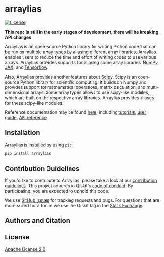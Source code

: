# arraylias

[![License](https://img.shields.io/github/license/Qiskit/arraylias.svg?style=popout-square)](https://opensource.org/licenses/Apache-2.0)

**This repo is still in the early stages of development, there will be breaking API changes**

Arraylias is an open-source Python library for writing Python code that
can be run on multiple array types by aliasing different array libraries.
Arraylias enables users to reduce the time and effort of writing codes to use various arrays.
Arraylias provides supports for aliasing some array libraries, [NumPy](https://github.com/numpy/numpy),
[JAX](https://github.com/google/jax), and [Tensorflow](https://github.com/tensorflow).

Also, Arraylias provides another features about [Scipy](https://github.com/scipy/scipy). 
Scipy is an open-source Python library for scientific computing. It builds on Numpy and provides support for mathematical operations, matrix calculation, and multi-dimensional arrays. Some array types allows to use scipy-like modules, which are built on the respective array libraries. Arraylias provides aliases for these scipy-like modules.

Reference documentation may be found [here](https://qiskit.org/ecosystem/arraylias/), including
[tutorials](https://qiskit.org/ecosystem/arraylias/tutorials/index.html),
[user guide](https://qiskit.org/ecosystem/arraylias/userguide/index.html),
[API reference](https://qiskit.org/ecosystem/arraylias/apidocs/index.html).

## Installation

Arraylias is installed by using `pip`:

```
pip install arraylias
```

## Contribution Guidelines

If you'd like to contribute to Arraylias, please take a look at our 
[contribution guidelines](CONTRIBUTING.md). This project adheres to Qiskit's 
[code of conduct](CODE_OF_CONDUCT.md). By participating, you are expected to uphold this code.

We use [GitHub issues](https://github.com/Qiskit-Extensions/arraylias/issues) for tracking
requests and bugs. For questions that are more suited for a forum we use the Qiskit tag in the 
[Stack Exchange](https://quantumcomputing.stackexchange.com/questions/tagged/qiskit).

## Authors and Citation

## License

[Apache License 2.0](LICENSE.txt)

